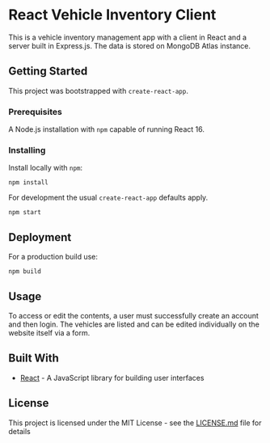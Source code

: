 # React Vehicle Inventory Client

This is a vehicle inventory management app with a client in React and a server built in Express.js. The data is stored on MongoDB Atlas instance. 

## Getting Started

This project was bootstrapped with `create-react-app`.

### Prerequisites

A Node.js installation with `npm` capable of running React 16.

### Installing

Install locally with `npm`:

```
npm install
```

For development the usual `create-react-app` defaults apply.

```
npm start
```

## Deployment

For a production build use:

```
npm build
```

## Usage

To access or edit the contents, a user must successfully create an account and then login. The vehicles are listed and can be edited individually on the website itself via a form.

## Built With

- [React](https://reactjs.org/) - A JavaScript library for building user interfaces

## License

This project is licensed under the MIT License - see the [LICENSE.md](LICENSE.md) file for details
